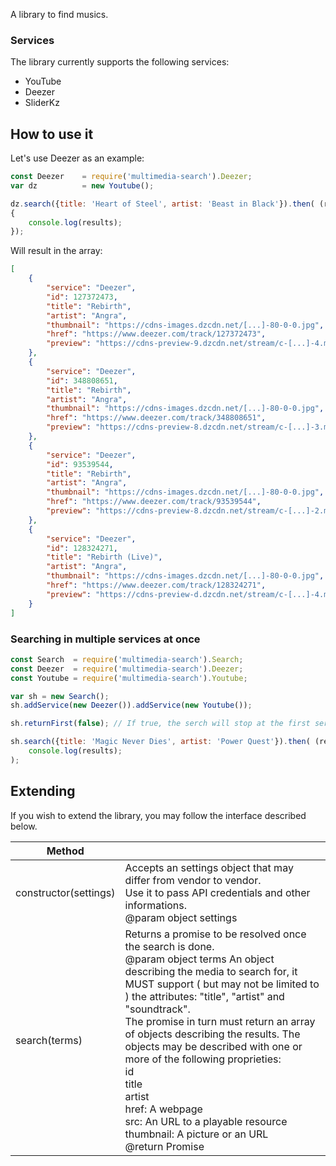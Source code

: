 A library to find musics.

### Services

The library currently supports the following services:

- YouTube
- Deezer
- SliderKz

## How to use it

Let's use Deezer as an example:

```js
const Deezer    = require('multimedia-search').Deezer;
var dz          = new Youtube();

dz.search({title: 'Heart of Steel', artist: 'Beast in Black'}).then( (results) =>
{
    console.log(results);
});
```

Will result in the array:

```json
[
    {
        "service": "Deezer",
        "id": 127372473,
        "title": "Rebirth",
        "artist": "Angra",
        "thumbnail": "https://cdns-images.dzcdn.net/[...]-80-0-0.jpg",
        "href": "https://www.deezer.com/track/127372473",
        "preview": "https://cdns-preview-9.dzcdn.net/stream/c-[...]-4.mp3"
    },
    {
        "service": "Deezer",
        "id": 348808651,
        "title": "Rebirth",
        "artist": "Angra",
        "thumbnail": "https://cdns-images.dzcdn.net/[...]-80-0-0.jpg",
        "href": "https://www.deezer.com/track/348808651",
        "preview": "https://cdns-preview-8.dzcdn.net/stream/c-[...]-3.mp3"
    },
    {
        "service": "Deezer",
        "id": 93539544,
        "title": "Rebirth",
        "artist": "Angra",
        "thumbnail": "https://cdns-images.dzcdn.net/[...]-80-0-0.jpg",
        "href": "https://www.deezer.com/track/93539544",
        "preview": "https://cdns-preview-8.dzcdn.net/stream/c-[...]-2.mp3"
    },
    {
        "service": "Deezer",
        "id": 128324271,
        "title": "Rebirth (Live)",
        "artist": "Angra",
        "thumbnail": "https://cdns-images.dzcdn.net/[...]-80-0-0.jpg",
        "href": "https://www.deezer.com/track/128324271",
        "preview": "https://cdns-preview-d.dzcdn.net/stream/c-[...]-4.mp3"
    }
]
```

### Searching in multiple services at once

```javascript
const Search  = require('multimedia-search').Search;
const Deezer  = require('multimedia-search').Deezer;
const Youtube = require('multimedia-search').Youtube;

var sh = new Search();
sh.addService(new Deezer()).addService(new Youtube());

sh.returnFirst(false); // If true, the serch will stop at the first service that returns something

sh.search({title: 'Magic Never Dies', artist: 'Power Quest'}).then( (results) =>
    console.log(results);
);
```

## Extending

If you wish to extend the library, you may follow the interface described below.

| Method                |                                                              |
| --------------------- | ------------------------------------------------------------ |
| constructor(settings) | Accepts an settings object that may differ from vendor to vendor.<br />Use it to pass API credentials and other informations.<br />@param object settings |
| search(terms)         | Returns a promise to be resolved once the search is done.<br />@param object terms An object describing the media to search for, it MUST support ( but may not be limited to ) the attributes: "title", "artist" and "soundtrack".<br />The promise in turn must return an array of objects describing the results. The objects may be described with one or more of the following proprieties:<br />id<br />title<br />artist<br />href: A webpage<br />src: An URL to a playable resource<br />thumbnail: A picture or an URL<br />@return Promise |

